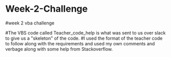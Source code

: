 # Week-2-Challenge
#week 2 vba challenge 


#The VBS code called Teacher_code_help is what was sent to us over slack to give us a "skeleton" of the code. 
#I used the format of the teacher code to follow along with the requirements and used my own comments and verbage along with some help from Stackoverflow. 
